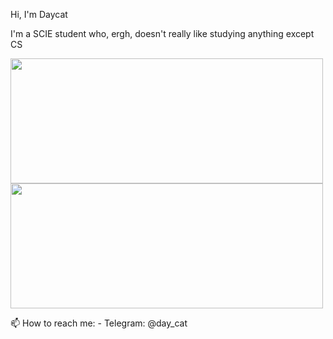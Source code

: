 Hi, I'm Daycat

I'm a SCIE student who, ergh, doesn't really like studying anything except CS


<img src="https://github-readme-stats.vercel.app/api?username=daycat&show_icons=true&theme=midnight-purple&hide_border=true&&count_private=true&include_all_commits=true" width="500" height="200">
<img src="https://github-readme-stats.vercel.app/api/top-langs/?username=daycat&layout=compact" width="500" height="200">

📫 How to reach me:
      - Telegram: @day_cat

<!---
daycat/daycat is a ✨ special ✨ repository because its `README.md` (this file) appears on your GitHub profile.
You can click the Preview link to take a look at your changes.
--->
